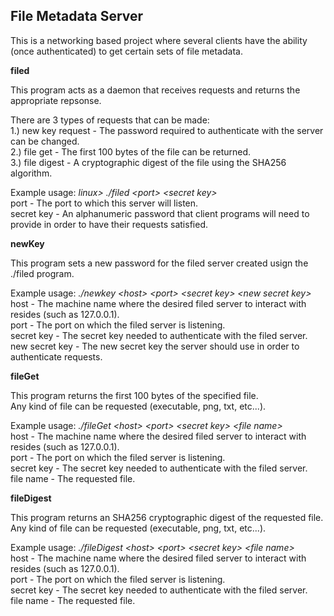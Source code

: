 ## File Metadata Server ##

This is a networking based project where several clients have the ability (once authenticated) to get certain sets of file metadata.

**filed**  
  
This program acts as a daemon that receives requests and returns the appropriate repsonse.  
  
There are 3 types of requests that can be made:  
1.) new key request - The password required to authenticate with the server can be changed.  
2.) file get - The first 100 bytes of the file can be returned.  
3.) file digest - A cryptographic digest of the file using the SHA256 algorithm.  

Example usage: *linux> ./filed &lt;port&gt; &lt;secret key&gt;*  
port - The port to which this server will listen.  
secret key - An alphanumeric password that client programs will need to provide in order to have their requests satisfied.  
  
**newKey**  

This program sets a new password for the filed server created usign the ./filed program.  

Example usage: *./newkey &lt;host&gt; &lt;port&gt; &lt;secret key&gt; &lt;new secret key&gt;*  
host - The machine name where the desired filed server to interact with resides (such as 127.0.0.1).  
port - The port on which the filed server is listening.  
secret key - The secret key needed to authenticate with the filed server.  
new secret key - The new secret key the server should use in order to authenticate requests.  
  
**fileGet**  

This program returns the first 100 bytes of the specified file.  
Any kind of file can be requested (executable, png, txt, etc...).  

Example usage: *./fileGet &lt;host&gt; &lt;port&gt; &lt;secret key&gt; &lt;file name&gt;*  
host - The machine name where the desired filed server to interact with resides (such as 127.0.0.1).  
port - The port on which the filed server is listening.  
secret key - The secret key needed to authenticate with the filed server.  
file name - The requested file.  
  
**fileDigest**  

This program returns an SHA256 cryptographic digest of the requested file.  
Any kind of file can be requested (executable, png, txt, etc...).  

Example usage: *./fileDigest &lt;host&gt; &lt;port&gt; &lt;secret key&gt; &lt;file name&gt;*  
host - The machine name where the desired filed server to interact with resides (such as 127.0.0.1).  
port - The port on which the filed server is listening.  
secret key - The secret key needed to authenticate with the filed server.  
file name - The requested file. 
